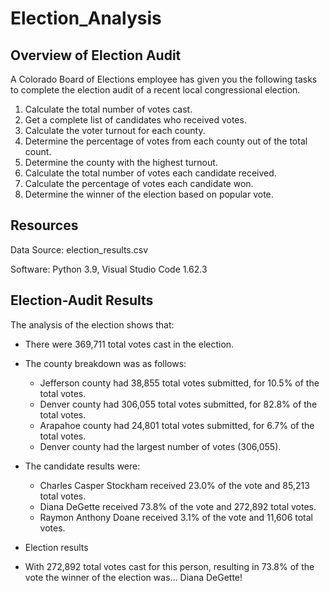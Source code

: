 # Election_Analysis

## Overview of Election Audit
A Colorado Board of Elections employee has given you the following tasks to complete the election audit of a recent local congressional election.

1. Calculate the total number of votes cast.
2. Get a complete list of candidates who received votes.
3. Calculate the voter turnout for each county.
4. Determine the percentage of votes from each county out of the total count.
5. Determine the county with the highest turnout.
6. Calculate the total number of votes each candidate received.
7. Calculate the percentage of votes each candidate won.
8. Determine the winner of the election based on popular vote.

## Resources
Data Source: election_results.csv

Software: Python 3.9, Visual Studio Code 1.62.3

## Election-Audit Results
The analysis of the election shows that:
- There were 369,711 total votes cast in the election.

- The county breakdown was as follows:
  - Jefferson county had 38,855 total votes submitted, for 10.5% of the total votes.
  - Denver county had 306,055 total votes submitted, for 82.8% of the total votes.
  - Arapahoe county had 24,801 total votes submitted, for 6.7% of the total votes. 
  - Denver county had the largest number of votes (306,055).
 
- The candidate results were:
  - Charles Casper Stockham received 23.0% of the vote and 85,213 total votes.
  - Diana DeGette received 73.8% of the vote and 272,892 total votes.
  - Raymon Anthony Doane received 3.1% of the vote and 11,606 total votes.

- Election results
-   With 272,892 total votes cast for this person, resulting in 73.8% of the vote the winner of the election was... Diana DeGette!
